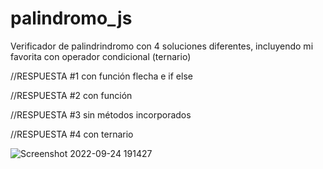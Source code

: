 ﻿# palindromo_js
 
Verificador de palindrindromo con 4 soluciones diferentes, incluyendo mi favorita con operador condicional (ternario)

//RESPUESTA #1 con función flecha e if else

//RESPUESTA #2 con función

//RESPUESTA #3 sin métodos incorporados

//RESPUESTA #4 con ternario


![Screenshot 2022-09-24 191427](https://user-images.githubusercontent.com/34925442/192120743-1f2463de-92cf-4d51-a47f-cf9063f91b32.jpg)

